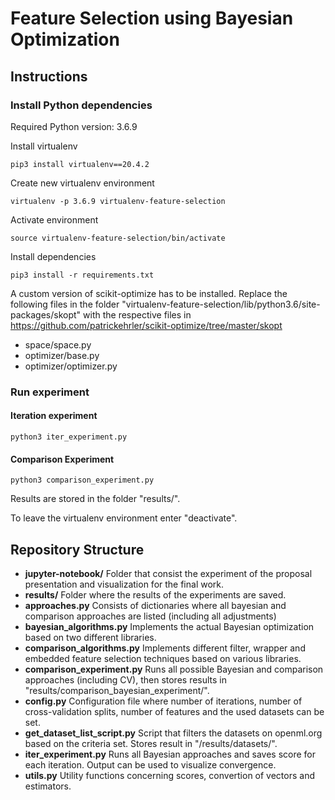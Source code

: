 # Feature Selection using Bayesian Optimization 
## Instructions
### Install Python dependencies
Required Python version: 3.6.9

Install virtualenv

    pip3 install virtualenv==20.4.2
Create new virtualenv environment

    virtualenv -p 3.6.9 virtualenv-feature-selection
Activate environment

    source virtualenv-feature-selection/bin/activate
Install dependencies

    pip3 install -r requirements.txt

A custom version of scikit-optimize has to be installed.
Replace the following files in the folder "virtualenv-feature-selection/lib/python3.6/site-packages/skopt" with the respective files in https://github.com/patrickehrler/scikit-optimize/tree/master/skopt
- space/space.py
- optimizer/base.py
- optimizer/optimizer.py

### Run experiment
#### Iteration experiment
    python3 iter_experiment.py
#### Comparison Experiment
    python3 comparison_experiment.py

Results are stored in the folder "results/".

To leave the virtualenv environment enter "deactivate".

## Repository Structure
- **jupyter-notebook/** Folder that consist the experiment of the proposal presentation and visualization for the final work.
- **results/** Folder where the results of the experiments are saved.
- **approaches.py** Consists of dictionaries where all bayesian and comparison approaches are listed (including all adjustments)
- **bayesian_algorithms.py** Implements the actual Bayesian optimization based on two different libraries.
- **comparison_algorithms.py** Implements different filter, wrapper and embedded feature selection techniques based on various libraries.
- **comparison_experiment.py** Runs all possible Bayesian and comparison approaches (including CV), then stores results in "results/comparison_bayesian_experiment/".
- **config.py** Configuration file where number of iterations, number of cross-validation splits, number of features and the used datasets can be set.
- **get_dataset_list_script.py** Script that filters the datasets on openml.org based on the criteria set. Stores result in "/results/datasets/".
- **iter_experiment.py** Runs all Bayesian approaches and saves score for each iteration. Output can be used to visualize convergence.
- **utils.py** Utility functions concerning scores, convertion of vectors and estimators.
